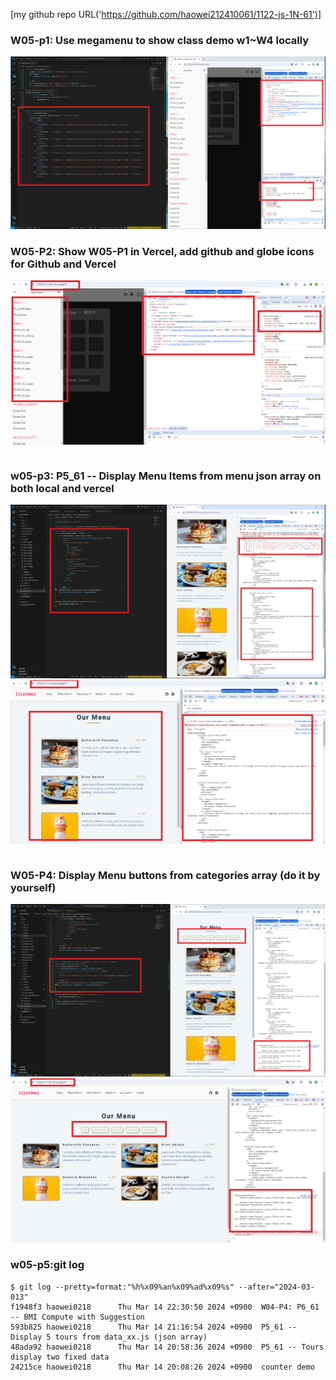 [my github repo URL('https://github.com/haowei212410061/1122-js-1N-61')]
### W05-p1: Use megamenu to show class demo w1~W4 locally
![](w05-p1.png)

### W05-P2: Show W05-P1 in Vercel, add github and globe icons for Github and Vercel
 
![](w05-p2.png)
```

```

### w05-p3: P5_61 -- Display Menu Items from menu json array on both local and vercel
![](w05-p3-1.png)
![](w05-p3-2.png)
```

```


### W05-P4: Display Menu buttons from categories array (do it by yourself)


![](w05-p4-1.png)
![](w05-p4-2.png)


### w05-p5:git log
```
$ git log --pretty=format:"%h%x09%an%x09%ad%x09%s" --after="2024-03-013"
f1948f3 haowei0218      Thu Mar 14 22:30:50 2024 +0900  W04-P4: P6_61 -- BMI Compute with Suggestion
593b825 haowei0218      Thu Mar 14 21:16:54 2024 +0900  P5_61 -- Display 5 tours from data_xx.js (json array)
48ada92 haowei0218      Thu Mar 14 20:58:36 2024 +0900  P5_61 -- Tours display two fixed data
24215ce haowei0218      Thu Mar 14 20:08:26 2024 +0900  counter demo
```